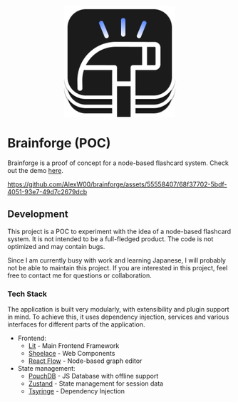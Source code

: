 <p align="center">
  <img width="250" height="250" src="./docs/brainforge-logo-dark-blue.png">
</p>

# Brainforge (POC)

Brainforge is a proof of concept for a node-based flashcard system. Check out the demo [here](https://brainforge.app/).

https://github.com/AlexW00/brainforge/assets/55558407/68f37702-5bdf-4051-93e7-49d7c2679dcb

## Development

This project is a POC to experiment with the idea of a node-based flashcard system. It is not intended to be a full-fledged product. The code is not optimized and may contain bugs.

Since I am currently busy with work and learning Japanese, I will probably not be able to maintain this project. If you are interested in this project, feel free to contact me for questions or collaboration.

### Tech Stack

The application is built very modularly, with extensibility and plugin support in mind. To achieve this, it uses dependency injection, services and various interfaces for different parts of the application.

- Frontend:
  - [Lit](https://lit.dev/) - Main Frontend Framework
  - [Shoelace](https://shoelace.style/) - Web Components
  - [React Flow](https://reactflow.dev/) - Node-based graph editor
- State management:
  - [PouchDB](https://pouchdb.com/) - JS Database with offline support
  - [Zustand](https://github.com/pmndrs/zustand) - State management for session data
  - [Tsyringe](https://github.com/microsoft/tsyringe) - Dependency Injection
